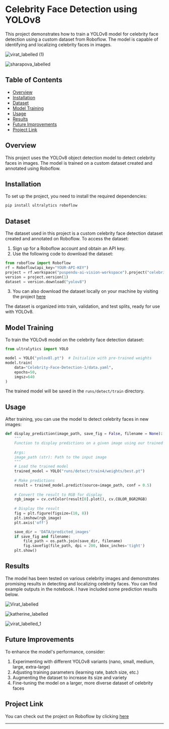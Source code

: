 # Celebrity Face Detection using YOLOv8

This project demonstrates how to train a YOLOv8 model for celebrity face detection using a custom dataset from Roboflow. The model is capable of identifying and localizing celebrity faces in images.

![virat_labelled (1)](https://github.com/user-attachments/assets/09393f0e-a5fe-44a5-8980-4a0c3e2d3da2)

![sharapova_labelled](https://github.com/user-attachments/assets/1637650c-7c8e-403f-ac73-87880385abb9)


## Table of Contents
- [Overview](#overview)
- [Installation](#installation)
- [Dataset](#dataset)
- [Model Training](#model-training)
- [Usage](#usage)
- [Results](#results)
- [Future Improvements](#future-improvements)
- [Project Link](#project-link)

## Overview

This project uses the YOLOv8 object detection model to detect celebrity faces in images. The model is trained on a custom dataset created and annotated using Roboflow.

## Installation

To set up the project, you need to install the required dependencies:

```bash
pip install ultralytics roboflow
```

## Dataset

The dataset used in this project is a custom celebrity face detection dataset created and annotated on Roboflow. To access the dataset:

1. Sign up for a Roboflow account and obtain an API key.
2. Use the following code to download the dataset:

```python
from roboflow import Roboflow
rf = Roboflow(api_key="YOUR-API-KEY")
project = rf.workspace("puspendu-ai-vision-workspace").project("celebrity-face-detection")
version = project.version(1)
dataset = version.download("yolov8")
```

3. You can also download the dataset locally on your machine by visiting the project [here](https://universe.roboflow.com/puspendu-ai-vision-workspace/celebrity-face-detection)

The dataset is organized into train, validation, and test splits, ready for use with YOLOv8.

## Model Training

To train the YOLOv8 model on the celebrity face detection dataset:

```python
from ultralytics import YOLO

model = YOLO("yolov8l.pt")  # Initialize with pre-trained weights
model.train(
    data="Celebrity-Face-Detection-1/data.yaml",
    epochs=50,
    imgsz=640
)
```

The trained model will be saved in the `runs/detect/train` directory.

## Usage

After training, you can use the model to detect celebrity faces in new images:

```python
def display_prediction(image_path, save_fig = False, filename = None):
    """
    Function to display predictions on a given image using our trained model.
    
    Args:
    image_path (str): Path to the input image
    """
    # Load the trained model
    trained_model = YOLO("runs/detect/train4/weights/best.pt")
    
    # Make predictions
    result = trained_model.predict(source=image_path, conf = 0.5)
    
    # Convert the result to RGB for display
    rgb_image = cv.cvtColor(result[0].plot(), cv.COLOR_BGR2RGB)
    
    # Display the result
    fig = plt.figure(figsize=(10, 8))
    plt.imshow(rgb_image)
    plt.axis('off')

    save_dir = 'DATA/predicted_images'
    if save_fig and filename:
        file_path = os.path.join(save_dir, filename)
        fig.savefig(file_path, dpi = 200, bbox_inches='tight')
    plt.show()
```

## Results

The model has been tested on various celebrity images and demonstrates promising results in detecting and localizing celebrity faces. You can find example outputs in the notebook. I have included some prediction results below.

![Virat_labelled](https://github.com/user-attachments/assets/0d30f6c1-49b3-497c-8242-91fb7879ff32)

![katherine_labelled](https://github.com/user-attachments/assets/a7332743-55db-4155-ba88-143f29f69568)

![virat_labelled_1](https://github.com/user-attachments/assets/00356aaa-6dcf-4485-b5a9-45fa89e1e8b9)

## Future Improvements

To enhance the model's performance, consider:

1. Experimenting with different YOLOv8 variants (nano, small, medium, large, extra-large)
2. Adjusting training parameters (learning rate, batch size, etc.)
3. Augmenting the dataset to increase its size and variety
4. Fine-tuning the model on a larger, more diverse dataset of celebrity faces

## Project Link

You can check out the project on Roboflow by clicking [here](https://universe.roboflow.com/puspendu-ai-vision-workspace/celebrity-face-detection)

---

